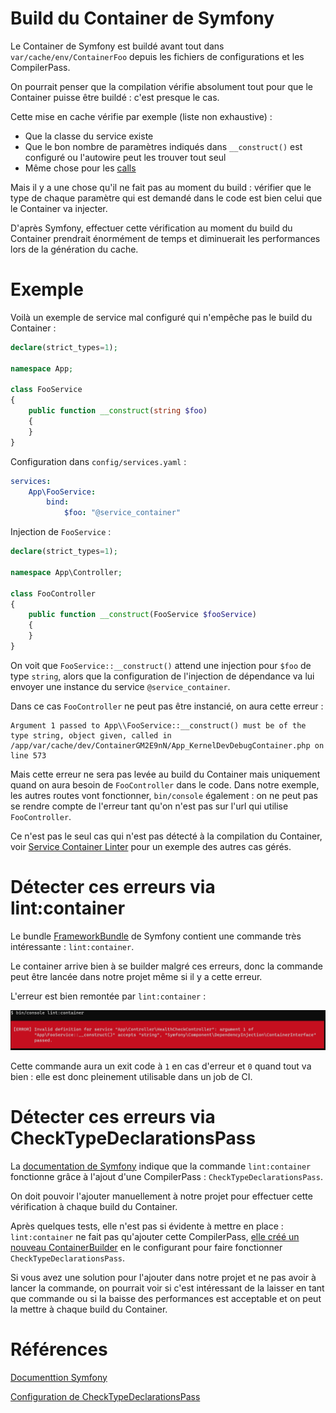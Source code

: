# Build du Container de Symfony

Le Container de Symfony est buildé avant tout dans `var/cache/env/ContainerFoo` depuis les fichiers de configurations et les CompilerPass.

On pourrait penser que la compilation vérifie absolument tout pour que le Container puisse être buildé : c'est presque le cas.

Cette mise en cache vérifie par exemple (liste non exhaustive) :
 * Que la classe du service existe
 * Que le bon nombre de paramètres indiqués dans `__construct()` est configuré ou l'autowire peut les trouver tout seul
 * Même chose pour les [calls](https://symfony.com/doc/current/service_container/calls.html)

Mais il y a une chose qu'il ne fait pas au moment du build : vérifier que le type de chaque paramètre qui est demandé dans le code est bien celui que le Container va injecter.

D'après Symfony, effectuer cette vérification au moment du build du Container prendrait énormément de temps et diminuerait les performances lors de la génération du cache.

# Exemple

Voilà un exemple de service mal configuré qui n'empêche pas le build du Container :
```php
declare(strict_types=1);

namespace App;

class FooService
{
    public function __construct(string $foo)
    {
    }
}
```

Configuration dans `config/services.yaml` :
```yaml
services:
    App\FooService:
        bind:
            $foo: "@service_container"
```

Injection de `FooService` :
```php
declare(strict_types=1);

namespace App\Controller;

class FooController
{
    public function __construct(FooService $fooService)
    {
    }
}
```

On voit que `FooService::__construct()` attend une injection pour `$foo` de type `string`,
alors que la configuration de l'injection de dépendance va lui envoyer une instance du service `@service_container`.

Dans ce cas `FooController` ne peut pas être instancié, on aura cette erreur :
```
Argument 1 passed to App\\FooService::__construct() must be of the type string, object given, called in /app/var/cache/dev/ContainerGM2E9nN/App_KernelDevDebugContainer.php on line 573
```

Mais cette erreur ne sera pas levée au build du Container mais uniquement quand on aura besoin de `FooController` dans le code. 
Dans notre exemple, les autres routes vont fonctionner, `bin/console` également : 
on ne peut pas se rendre compte de l'erreur tant qu'on n'est pas sur l'url qui utilise `FooController`.

Ce n'est pas le seul cas qui n'est pas détecté à la compilation du Container,
voir [Service Container Linter](https://symfony.com/blog/new-in-symfony-4-4-service-container-linter) 
pour un exemple des autres cas gérés.

# Détecter ces erreurs via lint:container

Le bundle [FrameworkBundle](https://github.com/symfony/framework-bundle) de Symfony contient une commande très intéressante : `lint:container`.

Le container arrive bien à se builder malgré ces erreurs, donc la commande peut être lancée dans notre projet même si il y a cette erreur.

L'erreur est bien remontée par `lint:container` :

![Definition error](images/lint-container/definition-error.png)

Cette commande aura un exit code à `1` en cas d'erreur et `0` quand tout va bien : elle est donc pleinement utilisable dans un job de CI.

# Détecter ces erreurs via CheckTypeDeclarationsPass

La [documentation de Symfony](https://symfony.com/blog/new-in-symfony-4-4-service-container-linter) indique que la commande `lint:container` fonctionne grâce à l'ajout d'une CompilerPass : `CheckTypeDeclarationsPass`.

On doit pouvoir l'ajouter manuellement à notre projet pour effectuer cette vérification à chaque build du Container.

Après quelques tests, elle n'est pas si évidente à mettre en place : 
`lint:container` ne fait pas qu'ajouter cette CompilerPass, 
[elle créé un nouveau ContainerBuilder](https://github.com/symfony/framework-bundle/blob/v5.2.0/Command/ContainerLintCommand.php#L125) 
en le configurant pour faire fonctionner `CheckTypeDeclarationsPass`.

Si vous avez une solution pour l'ajouter dans notre projet et ne pas avoir à lancer la commande, 
on pourrait voir si c'est intéressant de la laisser en tant que commande
ou si la baisse des performances est acceptable et on peut la mettre à chaque build du Container.

# Références

[Documenttion Symfony](https://symfony.com/blog/new-in-symfony-4-4-service-container-linter)

[Configuration de CheckTypeDeclarationsPass](https://github.com/symfony/framework-bundle/blob/v5.2.0/Command/ContainerLintCommand.php#L125)
